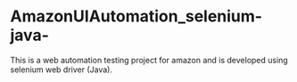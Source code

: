 # AmazonUIAutomation_selenium-java-
This is a web automation testing project for amazon and is developed using selenium web driver (Java).

